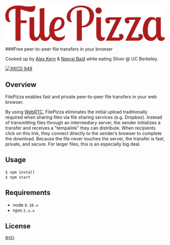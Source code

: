 ![wordmark](static/images/wordmark.png)

###Free peer-to-peer file transfers in your browser

Cooked up by [Alex Kern](http://kern.io) & [Neeraj Baid](http://neeraj.io) while eating *Sliver* @ UC Berkeley.

[![XKCD 949](http://imgs.xkcd.com/comics/file_transfer.png)](https://xkcd.com/949/)

## Overview

FilePizza enables fast and private peer-to-peer file transfers in your web browser.

By using [WebRTC](http://www.webrtc.org), FilePizza eliminates the initial upload traditionally required when sharing files via file sharing services (e.g. Dropbox). Instead of transmitting files through an intermediary server, the sender initializes a transfer and receives a "tempalink" they can distribute. When recipients click on this link, they connect directly to the sender’s browser to complete the download. Because the file never touches the server, the transfer is fast, private, and secure. For larger files, this is an especially big deal.

## Usage

    $ npm install
    $ npm start

## Requirements

* node `0.10.x`
* npm `2.x.x`

## License

BSD
